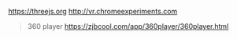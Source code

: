 https://threejs.org
http://vr.chromeexperiments.com

>360 player
https://zjbcool.com/app/360player/360player.html
